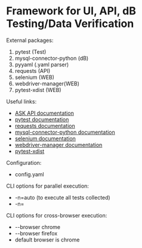 # Framework for UI, API, dB Testing/Data Verification

External packages:
1. pytest (Test) 
2. mysql-connector-python (dB)
3. pyyaml (.yaml parser)
4. requests (API)
5. selenium (WEB)
6. webdriver-manager(WEB)
7. pytest-xdist (WEB)

Useful links:

* [ASK API documentation](http://ask.portnov.com/api-doc/#/)
* [pytest documentation](https://docs.pytest.org/en/7.2.x/)
* [requests documentation](https://pypi.org/project/requests/)
* [mysql-connector-python documentation](https://pypi.org/project/mysql-connector-python/)
* [selenium documentation](https://pypi.org/project/selenium/)
* [webdriver-manager documentation](https://pypi.org/project/webdriver-manager/)
* [pytest-xdist](https://pypi.org/project/pytest-xdist/)



Configuration:
* config.yaml

CLI options for parallel execution:
* -n=auto (to execute all tests collected)
* -n=<number of tests to be execute>

CLI options for cross-browser execution:
* --browser chrome
* --browser firefox
* default browser is chrome

